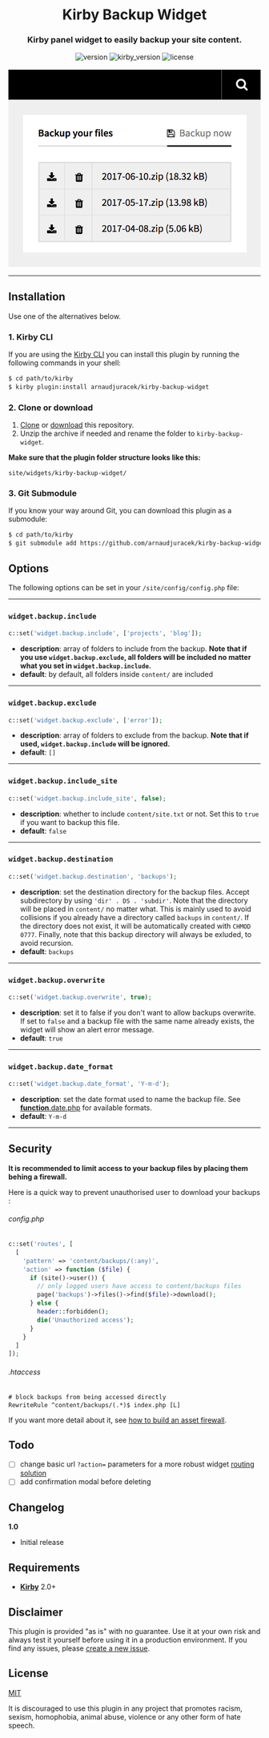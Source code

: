 <h1 align="center">Kirby Backup Widget</h1>
<h3 align="center">Kirby panel widget to easily backup your site content.</h3>

<div align="center">
    <img alt="version" src="https://img.shields.io/badge/version-1.1.0-green.svg?style=flat-square"/>
    <img alt="kirby_version" src="https://img.shields.io/badge/kirby-2.0+-red.svg?style=flat-square"/>
    <img alt="license" src="https://img.shields.io/badge/license-MIT-blue.svg?style=flat-square"/>
    <br>
    <br>
    <img alt="license" src="preview.png"/>
</div>

---


## Installation

Use one of the alternatives below.

### 1. Kirby CLI

If you are using the [Kirby CLI](https://github.com/getkirby/cli) you can install this plugin by running the following commands in your shell:

```sh
$ cd path/to/kirby
$ kirby plugin:install arnaudjuracek/kirby-backup-widget
```

### 2. Clone or download

1. [Clone](https://github.com/arnaudjuracek/kirby-backup-widget.git) or [download](https://github.com/arnaudjuracek/kirby-backup-widget/archive/master.zip)  this repository.
2. Unzip the archive if needed and rename the folder to `kirby-backup-widget`.

**Make sure that the plugin folder structure looks like this:**

```text
site/widgets/kirby-backup-widget/
```

### 3. Git Submodule

If you know your way around Git, you can download this plugin as a submodule:

```sh
$ cd path/to/kirby
$ git submodule add https://github.com/arnaudjuracek/kirby-backup-widget site/widgets/kirby-backup-widget
```

## Options

The following options can be set in your `/site/config/config.php` file:

---
### `widget.backup.include`
```php
c::set('widget.backup.include', ['projects', 'blog']);
```
+ **description**: array of folders to include from the backup. **Note that if you use `widget.backup.exclude`, all folders will be included no matter what you set in `widget.backup.include`.**
+ **default**: by default, all folders inside `content/` are included

---
### `widget.backup.exclude`
```php
c::set('widget.backup.exclude', ['error']);
```
+ **description**: array of folders to exclude from the backup. **Note that if used, `widget.backup.include` will be ignored.**
+ **default**: `[]`

---
### `widget.backup.include_site`
```php
c::set('widget.backup.include_site', false);
```
+ **description**: whether to include `content/site.txt` or not. Set this to `true` if you want to backup this file.
+ **default**: `false`

---
### `widget.backup.destination`
```php
c::set('widget.backup.destination', 'backups');
```
+ **description**: set the destination directory for the backup files. Accept subdirectory by using `'dir' . DS . 'subdir'`. Note that the directory will be placed in `content/` no matter what. This is mainly used to avoid collisions if you already have a directory called `backups` in `content/`. If the directory does not exist, it will be automatically created with `CHMOD 0777`. Finally, note that this backup directory will always be exluded, to avoid recursion.
+ **default**: `backups`

---
### `widget.backup.overwrite`
```php
c::set('widget.backup.overwrite', true);
```
+ **description**: set it to false if you don't want to allow backups overwrite. If set to `false` and a backup file with the same name already exists, the widget will show an alert error message.
+ **default**: `true`

---
### `widget.backup.date_format` 
```php
c::set('widget.backup.date_format', 'Y-m-d');
```
+ **description**: set the date format used to name the backup file. See [**function**.date.php](http://php.net/manual/function.date.php) for available formats.
+ **default**: `Y-m-d`
---

## Security

**It is recommended to limit access to your backup files by placing them behing a firewall.**

Here is a quick way to prevent unauthorised user to download your backups :

###### config.php
```php
c::set('routes', [
  [
    'pattern' => 'content/backups/(:any)',
    'action' => function ($file) {
      if (site()->user()) {
        // only logged users have access to content/backups files
        page('backups')->files()->find($file)->download();
      } else {
        header::forbidden();
        die('Unauthorized access');
      }
    }
  ]
]);
```

###### .htaccess
```
# block backups from being accessed directly
RewriteRule ^content/backups/(.*)$ index.php [L]
```

If you want more detail about it, see [how to build an asset firewall](https://getkirby.com/docs/cookbook/asset-firewall).

## Todo

- [ ] change basic url `?action=` parameters for a more robust widget [routing solution](https://getkirby.com/docs/developer-guide/toolkit/routing)
- [ ] add confirmation modal before deleting

## Changelog

**1.0**

- Initial release

## Requirements

- [**Kirby**](https://getkirby.com/) 2.0+

## Disclaimer

This plugin is provided "as is" with no guarantee. Use it at your own risk and always test it yourself before using it in a production environment. If you find any issues, please [create a new issue](https://github.com/arnaudjuracek/kirby-backup-widget/issues/new).

## License

[MIT](https://opensource.org/licenses/MIT)

It is discouraged to use this plugin in any project that promotes racism, sexism, homophobia, animal abuse, violence or any other form of hate speech.

